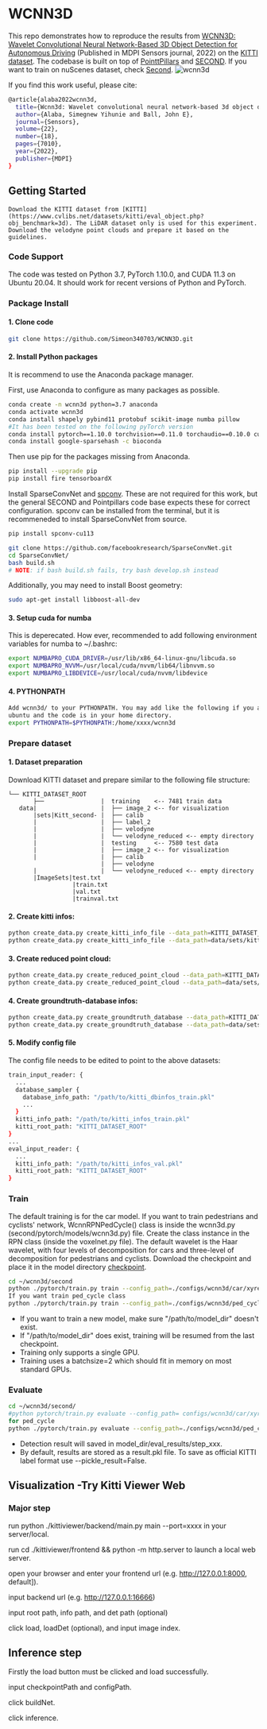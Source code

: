 # WCNN3D

This repo demonstrates how to reproduce the results from
[WCNN3D: Wavelet Convolutional Neural Network-Based 3D Object Detection for Autonomous Driving](https://www.mdpi.com/1424-8220/22/18/7010) (Published in MDPI Sensors journal, 2022) on the
[KITTI dataset](http://www.cvlibs.net/datasets/kitti/). The codebase is built on top of [PointtPillars](https://github.com/nutonomy/second.pytorch) and [SECOND](https://github.com/traveller59/second.pytorch). If you want to train on nuScenes dataset, check [Second](https://github.com/traveller59/second.pytorch). 
![wcnn3d](images/wcnn3d_arch.png)

If you find this work useful, please cite:


```bash
@article{alaba2022wcnn3d,
  title={Wcnn3d: Wavelet convolutional neural network-based 3d object detection for autonomous driving},
  author={Alaba, Simegnew Yihunie and Ball, John E},
  journal={Sensors},
  volume={22},
  number={18},
  pages={7010},
  year={2022},
  publisher={MDPI}
}
```

## Getting Started

```
Download the KITTI dataset from [KITTI](https://www.cvlibs.net/datasets/kitti/eval_object.php?obj_benchmark=3d). The LiDAR dataset only is used for this experiment. Download the velodyne point clouds and prepare it based on the guidelines. 
```

### Code Support

The code was tested on Python 3.7, PyTorch 1.10.0, and CUDA 11.3 on Ubuntu 20.04. It should work for recent versions of Python and PyTorch.

### Package Install

#### 1. Clone code

```bash
git clone https://github.com/Simeon340703/WCNN3D.git
```

#### 2. Install Python packages

It is recommend to use the Anaconda package manager.

First, use Anaconda to configure as many packages as possible.
```bash
conda create -n wcnn3d python=3.7 anaconda
conda activate wcnn3d
conda install shapely pybind11 protobuf scikit-image numba pillow
#It has been tested on the following pyTorch version
conda install pytorch==1.10.0 torchvision==0.11.0 torchaudio==0.10.0 cudatoolkit=11.3 -c pytorch -c conda-forge 
conda install google-sparsehash -c bioconda
```
Then use pip for the packages missing from Anaconda.
```bash
pip install --upgrade pip
pip install fire tensorboardX
```

Install SparseConvNet and [spconv](https://github.com/traveller59/spconv). These are not required for this work, but the general 
SECOND and Pointpillars code base expects these for correct configuration. 
spconv can be installed from the terminal, but it is recommeneded to install SparseConvNet from source.
```bash
pip install spconv-cu113	

git clone https://github.com/facebookresearch/SparseConvNet.git
cd SparseConvNet/
bash build.sh
# NOTE: if bash build.sh fails, try bash develop.sh instead
```
	

Additionally, you may need to install Boost geometry:

```bash
sudo apt-get install libboost-all-dev
```


#### 3. Setup cuda for numba

This is deperecated. How ever, recommended to add following environment variables for numba to ~/.bashrc:

```bash
export NUMBAPRO_CUDA_DRIVER=/usr/lib/x86_64-linux-gnu/libcuda.so
export NUMBAPRO_NVVM=/usr/local/cuda/nvvm/lib64/libnvvm.so
export NUMBAPRO_LIBDEVICE=/usr/local/cuda/nvvm/libdevice
```

#### 4. PYTHONPATH
```bash
Add wcnn3d/ to your PYTHONPATH. You may add like the following if you are using 
ubuntu and the code is in your home directory.
export PYTHONPATH=$PYTHONPATH:/home/xxxx/wcnn3d
```

### Prepare dataset

#### 1. Dataset preparation

Download KITTI dataset and prepare similar to the following file structure:

```plain
└── KITTI_DATASET_ROOT
       ├──                |  training    <-- 7481 train data
   data|                  |  ├── image_2 <-- for visualization
       |sets|Kitt_second- |  ├── calib
       |                  |  ├── label_2
       |                  |  ├── velodyne
       |                  |  └── velodyne_reduced <-- empty directory
       |                  |  testing     <-- 7580 test data
       |                  |  ├── image_2 <-- for visualization
       |                  |  ├── calib
                          |  ├── velodyne
       |                  |  └── velodyne_reduced <-- empty directory
       |ImageSets|test.txt
                  |train.txt
                  |val.txt
                  |trainval.txt
```


#### 2. Create kitti infos:

```bash
python create_data.py create_kitti_info_file --data_path=KITTI_DATASET_ROOT
python create_data.py create_kitti_info_file --data_path=data/sets/kitti_second/
```

#### 3. Create reduced point cloud:

```bash
python create_data.py create_reduced_point_cloud --data_path=KITTI_DATASET_ROOT
python create_data.py create_reduced_point_cloud --data_path=data/sets/kitti_second/
```
#### 4. Create groundtruth-database infos:

```bash
python create_data.py create_groundtruth_database --data_path=KITTI_DATASET_ROOT
python create_data.py create_groundtruth_database --data_path=data/sets/kitti_second/
```

#### 5. Modify config file

The config file needs to be edited to point to the above datasets:

```bash
train_input_reader: {
  ...
  database_sampler {
    database_info_path: "/path/to/kitti_dbinfos_train.pkl"
    ...
  }
  kitti_info_path: "/path/to/kitti_infos_train.pkl"
  kitti_root_path: "KITTI_DATASET_ROOT"
}
...
eval_input_reader: {
  ...
  kitti_info_path: "/path/to/kitti_infos_val.pkl"
  kitti_root_path: "KITTI_DATASET_ROOT"
}
```


### Train
The default training is for the car model. If you want to train pedestrians and cyclists' network, WcnnRPNPedCycle() class is inside the wcnn3d.py (second/pytorch/models/wcnn3d.py) file. Create the class instance in the RPN class (inside the voxelnet.py file). The default wavelet is the Haar wavelet, with four levels of decomposition for cars and three-level of decomposition for pedestrians and cyclists. Download the checkpoint and place it in the model directory [checkpoint](https://drive.google.com/drive/folders/1Y2MBxfxHY2PQ_x4nVI4tx1xNgQF_p85y?usp=share_link).

```bash
cd ~/wcnn3d/second
python ./pytorch/train.py train --config_path=./configs/wcnn3d/car/xyres_16.proto --model_dir=/path/to/model_dir
If you want train ped_cycle class
python ./pytorch/train.py train --config_path=./configs/wcnn3d/ped_cycle/xyres_16.proto --model_dir=/path/to/model_dir
```

* If you want to train a new model, make sure "/path/to/model_dir" doesn't exist.
* If "/path/to/model_dir" does exist, training will be resumed from the last checkpoint.
* Training only supports a single GPU. 
* Training uses a batchsize=2 which should fit in memory on most standard GPUs.



### Evaluate


```bash
cd ~/wcnn3d/second/
#python pytorch/train.py evaluate --config_path= configs/wcnn3d/car/xyres_16.proto --model_dir=/path/to/model_dir
for ped_cycle
python ./pytorch/train.py evaluate --config_path=./configs/wcnn3d/ped_cycle/xyres_16.proto --model_dir=/path/to/model_dir
```

* Detection result will saved in model_dir/eval_results/step_xxx.
* By default, results are stored as a result.pkl file. To save as official KITTI label format use --pickle_result=False.

## Visualization -Try Kitti Viewer Web
### Major step
run python ./kittiviewer/backend/main.py main --port=xxxx in your server/local.

run cd ./kittiviewer/frontend && python -m http.server to launch a local web server.

open your browser and enter your frontend url (e.g. http://127.0.0.1:8000, default]).

input backend url (e.g. http://127.0.0.1:16666)

input root path, info path, and det path (optional)

click load, loadDet (optional), and input image index.

## Inference step
Firstly the load button must be clicked and load successfully.

input checkpointPath and configPath.

click buildNet.

click inference.
